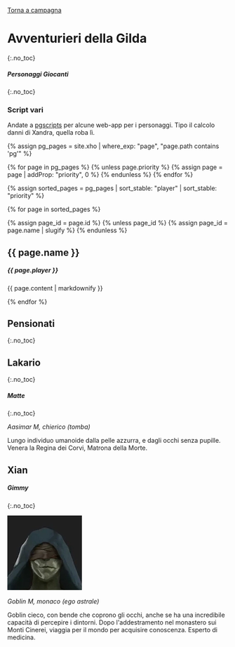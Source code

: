 [Torna a campagna](./campaign.md)

# Avventurieri della Gilda
{:.no_toc}

##### Personaggi Giocanti
{:.no_toc}

<div class="pctable">      
    <div class="cell willow"><a href="#willow" class="fill-div"></a></div>
    <div class="cell rath"><a href="#rath" class="fill-div"></a></div>
    <div class="cell xandra"><a href="#xandra" class="fill-div"></a></div>
    <div class="cell nikolaya"><a href="#nikolaya" class="fill-div"></a></div>
    <div class="cell kor"><a href="#kor" class="fill-div"></a></div>
    <div class="cell estia"><a href="#estia" class="fill-div"></a></div>
    <div class="cell kaizner"><a href="#kaizner" class="fill-div"></a></div>
    <div class="cell krieger"><a href="#krieger" class="fill-div"></a></div>
    <div class="cell kir"><a href="#kir" class="fill-div"></a></div>
    <div class="cell aris"><a href="#aris" class="fill-div"></a></div>
    <div class="cell kess"><a href="#kess" class="fill-div"></a></div>
    <!-- <div class="cell xian"><a href="#xian" class="fill-div"></a></div> -->
</div>

### Script vari

Andate a [pgscripts](/xho/pgscripts) per alcune web-app per i personaggi. Tipo il calcolo danni di Xandra, quella roba lì.

{% assign pg_pages = site.xho | where_exp: "page", "page.path contains 'pg'" %}

{% for page in pg_pages %}
{% unless page.priority %}
    {% assign page = page | addProp: "priority", 0 %}
{% endunless %}
{% endfor %}

{% assign sorted_pages = pg_pages | sort_stable: "player" | sort_stable: "priority" %}

{% for page in sorted_pages %}

{% assign page_id = page.id %}
{% unless page_id %}
    {% assign page_id = page.name | slugify %}
{% endunless %}

<section id="{{page.id}}" class="pcsection" markdown="1">

## {{ page.name }}

##### {{ page.player }}

{{ page.content | markdownify }}

</section>

{% endfor %}


## Pensionati
{:.no_toc}

## Lakario
{:.no_toc}

##### Matte
{:.no_toc}

*Aasimar M, chierico (tomba)*

Lungo individuo umanoide dalla pelle azzurra, e dagli occhi senza pupille.
Venera la Regina dei Corvi, Matrona della Morte.

## Xian

##### Gimmy
{:.no_toc}

![](../assets/img/pg/xian_faccia.webp)

*Goblin M, monaco (ego astrale)*

Goblin cieco, con bende che coprono gli occhi, anche se ha una incredibile
capacità di percepire i dintorni. Dopo l'addestramento nel monastero sui 
Monti Cinerei, viaggia per il mondo per acquisire conoscenza. 
Esperto di medicina.
